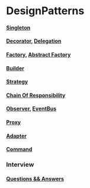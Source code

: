 # DesignPatterns

#### [Singleton](https://github.com/chipbk10/DesignPatterns/tree/master/src/singleton)
#### [Decorator](https://github.com/chipbk10/DesignPatterns/tree/master/src/decorator), [Delegation](https://github.com/chipbk10/DesignPatterns/tree/master/src/decorator)
#### [Factory](https://github.com/chipbk10/DesignPatterns/tree/master/src/factory), [Abstract Factory](https://github.com/chipbk10/DesignPatterns/tree/master/src/factory)
#### [Builder](https://github.com/chipbk10/DesignPatterns/tree/master/src/builder)
#### [Strategy](https://github.com/chipbk10/DesignPatterns/tree/master/src/strategy)
#### [Chain Of Responsibility](https://github.com/chipbk10/DesignPatterns/tree/master/src/chainOfResponsibility)
#### [Observer](https://github.com/chipbk10/DesignPatterns/tree/master/src/observer), [EventBus](https://github.com/chipbk10/DesignPatterns/tree/master/src/observer)
#### [Proxy](https://github.com/chipbk10/DesignPatterns/tree/master/src/proxy)
#### [Adapter](https://github.com/chipbk10/DesignPatterns/tree/master/src/adapter)
#### [Command](https://github.com/chipbk10/DesignPatterns/tree/master/src/command)

### Interview

#### [Questions && Answers](https://bit.ly/2XXQ5Qw)
